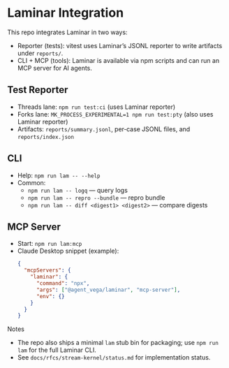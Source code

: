 # Laminar Integration

This repo integrates Laminar in two ways:

- Reporter (tests): vitest uses Laminar’s JSONL reporter to write artifacts under `reports/`.
- CLI + MCP (tools): Laminar is available via npm scripts and can run an MCP server for AI agents.

## Test Reporter

- Threads lane: `npm run test:ci` (uses Laminar reporter)
- Forks lane: `MK_PROCESS_EXPERIMENTAL=1 npm run test:pty` (also uses Laminar reporter)
- Artifacts: `reports/summary.jsonl`, per‑case JSONL files, and `reports/index.json`

## CLI

- Help: `npm run lam -- --help`
- Common:
  - `npm run lam -- logq` — query logs
  - `npm run lam -- repro --bundle` — repro bundle
  - `npm run lam -- diff <digest1> <digest2>` — compare digests

## MCP Server

- Start: `npm run lam:mcp`
- Claude Desktop snippet (example):
  ```json
  {
    "mcpServers": {
      "laminar": {
        "command": "npx",
        "args": ["@agent_vega/laminar", "mcp-server"],
        "env": {}
      }
    }
  }
  ```

Notes
- The repo also ships a minimal `lam` stub bin for packaging; use `npm run lam` for the full Laminar CLI.
- See `docs/rfcs/stream-kernel/status.md` for implementation status.
